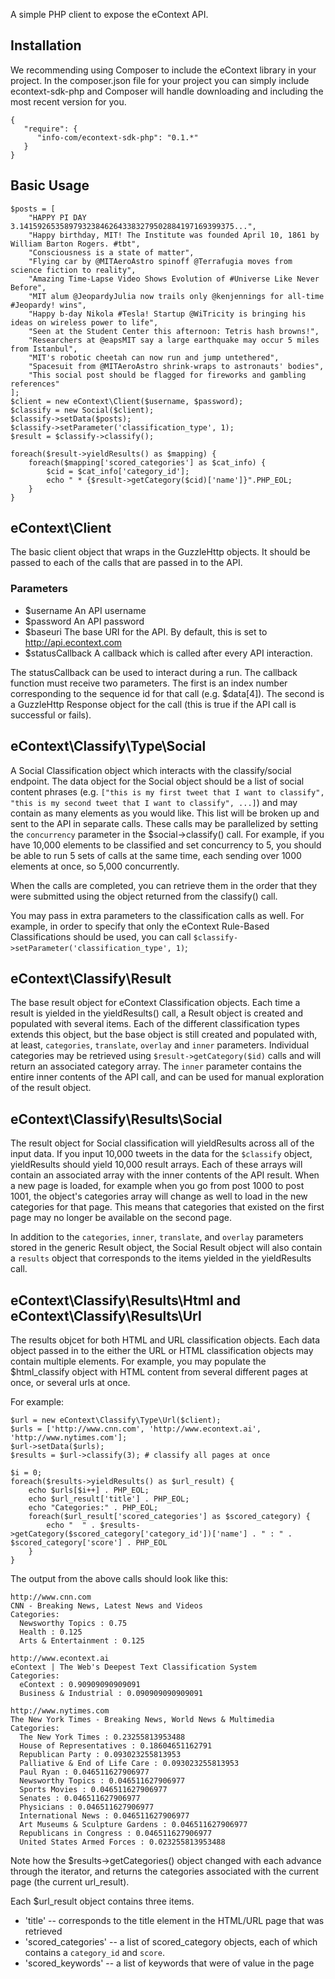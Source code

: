 A simple PHP client to expose the eContext API.

## Installation

We recommending using Composer to include the eContext library in your project.
In the composer.json file for your project you can simply include 
econtext-sdk-php and Composer will handle downloading and including the most
recent version for you.

```
{
   "require": {
      "info-com/econtext-sdk-php": "0.1.*"
   }
}
```

## Basic Usage

```
$posts = [
    "HAPPY PI DAY 3.141592653589793238462643383279502884197169399375...",
    "Happy birthday, MIT! The Institute was founded April 10, 1861 by William Barton Rogers. #tbt",
    "Consciousness is a state of matter",
    "Flying car by @MITAeroAstro spinoff @Terrafugia moves from science fiction to reality",
    "Amazing Time-Lapse Video Shows Evolution of #Universe Like Never Before",
    "MIT alum @JeopardyJulia now trails only @kenjennings for all-time #Jeopardy! wins",
    "Happy b-day Nikola #Tesla! Startup @WiTricity is bringing his ideas on wireless power to life",
    "Seen at the Student Center this afternoon: Tetris hash browns!",
    "Researchers at @eapsMIT say a large earthquake may occur 5 miles from Istanbul",
    "MIT's robotic cheetah can now run and jump untethered",
    "Spacesuit from @MITAeroAstro shrink-wraps to astronauts' bodies",
    "This social post should be flagged for fireworks and gambling references"
];
$client = new eContext\Client($username, $password);
$classify = new Social($client);
$classify->setData($posts);
$classify->setParameter('classification_type', 1);
$result = $classify->classify();

foreach($result->yieldResults() as $mapping) {
    foreach($mapping['scored_categories'] as $cat_info) {
        $cid = $cat_info['category_id'];
        echo " * {$result->getCategory($cid)['name']}".PHP_EOL;
    }
}
```

## eContext\Client

The basic client object that wraps in the GuzzleHttp objects.  It should be passed to each of the calls that are passed
in to the API.

### Parameters

- $username   An API username
- $password   An API password
- $baseuri    The base URI for the API.  By default, this is set to http://api.econtext.com
- $statusCallback A callback which is called after every API interaction.

The statusCallback can be used to interact during a run.  The callback function must receive two parameters.  The first
is an index number corresponding to the sequence id for that call (e.g. $data[4]).  The second is a GuzzleHttp Response
object for the call (this is true if the API call is successful or fails).

## eContext\Classify\Type\Social

A Social Classification object which interacts with the classify/social endpoint.  The data object for the Social object
should be a list of social content phrases (e.g. `["this is my first tweet that I want to classify", "this is my second
tweet that I want to classify", ...]`) and may contain as many elements as you would like.  This list will be broken up
and sent to the API in separate calls.  These calls may be parallelized by setting the `concurrency` parameter in the
$social->classify() call.  For example, if you have 10,000 elements to be classified and set concurrency to 5, you
should be able to run 5 sets of calls at the same time, each sending over 1000 elements at once, so 5,000 concurrently.

When the calls are completed, you can retrieve them in the order that they were submitted using the object returned from
the classify() call.

You may pass in extra parameters to the classification calls as well.  For example, in order to specify that only the
eContext Rule-Based Classifications should be used, you can call `$classify->setParameter('classification_type', 1)`;

## eContext\Classify\Result

The base result object for eContext Classification objects.  Each time a result is yielded in the yieldResults() call, a
Result object is created and populated with several items.  Each of the different classification types extends this
object, but the base object is still created and populated with, at least, `categories`, `translate`, `overlay` and
`inner` parameters.  Individual categories may be retrieved using `$result->getCategory($id)` calls and will return
an associated category array.  The `inner` parameter contains the entire inner contents of the API call, and can be used
for manual exploration of the result object.

## eContext\Classify\Results\Social

The result object for Social classification will yieldResults across all of the input data.  If you input 10,000 tweets
in the data for the `$classify` object, yieldResults should yield 10,000 result arrays.  Each of these arrays will
contain an associated array with the inner contents of the API result.  When a new page is loaded, for example when you
go from post 1000 to post 1001, the object's categories array will change as well to load in the new categories for that
page.  This means that categories that existed on the first page may no longer be available on the second page.

In addition to the `categories`, `inner`, `translate`, and `overlay` parameters stored in the generic Result object, the
Social Result object will also contain a `results` object that corresponds to the items yielded in the yieldResults
call.

## eContext\Classify\Results\Html and eContext\Classify\Results\Url

The results objcet for both HTML and URL classification objects.  Each data object passed in to the either the URL or
HTML classification objects may contain multiple elements.  For example, you may populate the $html_classify object with
HTML content from several different pages at once, or several urls at once.

For example:

```
$url = new eContext\Classify\Type\Url($client);
$urls = ['http://www.cnn.com', 'http://www.econtext.ai', 'http://www.nytimes.com'];
$url->setData($urls);
$results = $url->classify(3); # classify all pages at once

$i = 0;
foreach($results->yieldResults() as $url_result) {
    echo $urls[$i++] . PHP_EOL;
    echo $url_result['title'] . PHP_EOL;
    echo "Categories:" . PHP_EOL;
    foreach($url_result['scored_categories'] as $scored_category) {
        echo "  " . $results->getCategory($scored_category['category_id'])['name'] . " : " . $scored_category['score'] . PHP_EOL
    }
}
```

The output from the above calls should look like this:

```
http://www.cnn.com
CNN - Breaking News, Latest News and Videos
Categories:
  Newsworthy Topics : 0.75
  Health : 0.125
  Arts & Entertainment : 0.125

http://www.econtext.ai
eContext | The Web's Deepest Text Classification System
Categories:
  eContext : 0.90909090909091
  Business & Industrial : 0.090909090909091

http://www.nytimes.com
The New York Times - Breaking News, World News & Multimedia
Categories:
  The New York Times : 0.23255813953488
  House of Representatives : 0.18604651162791
  Republican Party : 0.093023255813953
  Palliative & End of Life Care : 0.093023255813953
  Paul Ryan : 0.046511627906977
  Newsworthy Topics : 0.046511627906977
  Sports Movies : 0.046511627906977
  Senates : 0.046511627906977
  Physicians : 0.046511627906977
  International News : 0.046511627906977
  Art Museums & Sculpture Gardens : 0.046511627906977
  Republicans in Congress : 0.046511627906977
  United States Armed Forces : 0.023255813953488
```

Note how the $results->getCategories() object changed with each advance through the iterator, and returns the categories
associated with the current page (the current url_result).

Each $url_result object contains three items.

- 'title' -- corresponds to the title element in the HTML/URL page that was retrieved
- 'scored_categories' -- a list of scored_category objects, each of which contains a `category_id` and `score`.
- 'scored_keywords' -- a list of keywords that were of value in the page